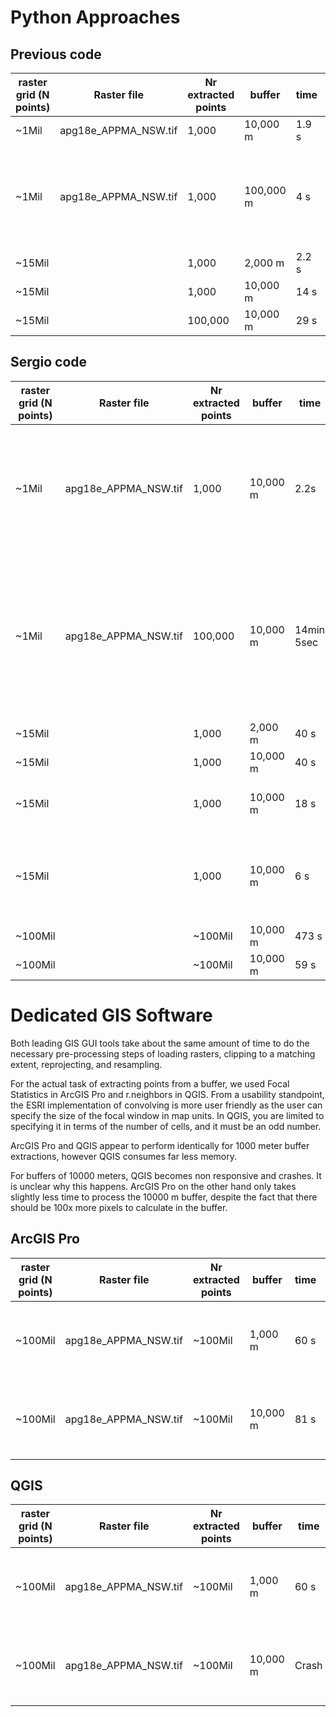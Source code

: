 # Python Approaches

## Previous code
| raster grid (N points) | Raster file | Nr extracted points | buffer | time | peak memory | Notes |
| - | - | - | - | - | - | - |
| ~1Mil | apg18e_APPMA_NSW.tif | 1,000 | 10,000 m | 1.9 s | 300 MB | dask delayed |
| ~1Mil | apg18e_APPMA_NSW.tif | 1,000 | 100,000 m | 4 s | 485 MB | dask delayed, seems too fast, are we sure about this? |
| ~15Mil | | 1,000 | 2,000 m | 2.2 s | 660 MB | dask delayed |
| ~15Mil | | 1,000 | 10,000 m | 14 s | 660 MB | dask delayed |
| ~15Mil | | 100,000 | 10,000 m | 29 s | 850 MB | dask delayed |

## Sergio code
| raster grid (N points) | Raster file | Nr extracted points | buffer | time | peak memory | Notes |
| - | - | - | - | - | - | - |
| ~1Mil | apg18e_APPMA_NSW.tif | 1,000 | 10,000 m | 2.2s | 219 MB | dask dataframe multiprocess scheduler, improved extraction function, without mem profiler (1.7 sec)|
| ~1Mil | apg18e_APPMA_NSW.tif | 100,000 | 10,000 m | 14min 5sec | 2600 MB | dask dataframe multiprocess scheduler, improved extraction function, (without mem profiler 5min 54 sec, 1min 4 sec to read csv)|
| ~15Mil | | 1,000 | 2,000 m | 40 s | 390 MB | no dask dataframe |
| ~15Mil | | 1,000 | 10,000 m | 40 s | 390 MB | no dask dataframe |
| ~15Mil | | 1,000 | 10,000 m | 18 s | 390 MB | dask dataframe multiprocess scheduler |
| ~15Mil | | 1,000 | 10,000 m | 6 s | 390 MB | dask dataframe multiprocess scheduler, improved extraction function |
| ~100Mil | | ~100Mil | 10,000 m | 473 s | 2490 MB | no dask dataframe |
| ~100Mil | | ~100Mil | 10,000 m | 59 s | 1300 MB | no writing output raster |


# Dedicated GIS Software

Both leading GIS GUI tools take about the same amount of time to do the necessary pre-processing steps of loading rasters, clipping to a matching extent, reprojecting, and resampling.

For the actual task of extracting points from a buffer, we used Focal Statistics in ArcGIS Pro and r.neighbors in QGIS.
From a usability standpoint, the ESRI implementation of convolving is more user friendly as the user can specify the size of the focal window in map units.
In QGIS, you are limited to specifying it in terms of the number of cells, and it must be an odd number.

ArcGIS Pro and QGIS appear to perform identically for 1000 meter buffer extractions, however QGIS consumes far less memory.

For buffers of 10000 meters, QGIS becomes non responsive and crashes.
It is unclear why this happens.
ArcGIS Pro on the other hand only takes slightly less time to process the 10000 m buffer, despite the fact that there should be 100x more pixels to calculate in the buffer.

## ArcGIS Pro
| raster grid (N points) | Raster file | Nr extracted points | buffer | time | peak memory | Notes |
| - | - | - | - | - | - | - |
| ~100Mil | apg18e_APPMA_NSW.tif | ~100Mil | 1,000 m | 60 s | 5200 MB | ArcGIS Pro GUI actions added up together |
| ~100Mil | apg18e_APPMA_NSW.tif | ~100Mil | 10,000 m | 81 s | 5200 MB | ArcGIS Pro GUI actions added up together |

## QGIS
| raster grid (N points) | Raster file | Nr extracted points | buffer | time | peak memory | Notes |
| - | - | - | - | - | - | - |
| ~100Mil | apg18e_APPMA_NSW.tif | ~100Mil | 1,000 m | 60 s | 632 MB | QGIS GUI actions added up together |
| ~100Mil | apg18e_APPMA_NSW.tif | ~100Mil | 10,000 m | Crash | NA | QGIS GUI actions added up together |
